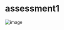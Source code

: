 # assessment1
![image](https://github.com/Sameeruddin8/assessment1/assets/102674044/45e5b371-e0cb-4431-b8a9-d2b54735c287)
